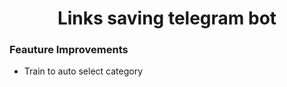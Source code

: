 <h1 align='center'>
Links saving telegram bot
</h1>

### Feauture Improvements

- Train to auto select category
